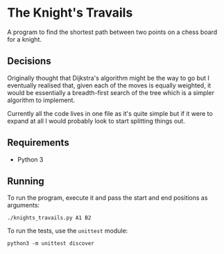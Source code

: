 # The Knight's Travails

A program to find the shortest path between two points on a chess board for a knight.

## Decisions

Originally thought that Dijkstra's algorithm might be the way to go but I eventually realised that, given each of the moves is equally weighted, it would be essentially a breadth-first search of the tree which is a simpler algorithm to implement.

Currently all the code lives in one file as it's quite simple but if it were to expand at all I would probably look to start splitting things out.

## Requirements

* Python 3

## Running

To run the program, execute it and pass the start and end positions as arguments:

    ./knights_travails.py A1 B2

To run the tests, use the `unittest` module:

    python3 -m unittest discover

